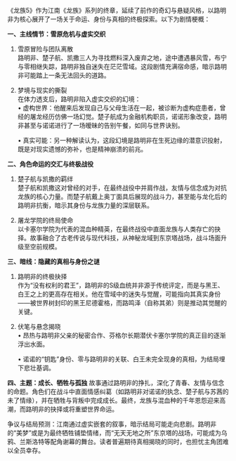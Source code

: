 《龙族5》作为江南《龙族》系列的终章，延续了前作的奇幻与悬疑风格，以路明非为核心展开了一场关于命运、身份与真相的终极探索。以下为剧情梗概：

**一、主线情节：雪原危机与虚实交织**
1. 雪原冒险与团队离散  
   路明非、楚子航、凯撒三人为寻找燃料深入废弃之地，途中遭遇暴风雪，布宁与零相继失踪，路明非独自迷失在茫茫雪域。这段剧情充满宿命感，暗示路明非可能踏上一条无法回头的道路。

2. 梦境与现实的撕裂  
   在体力透支后，路明非陷入虚实交织的幻境：  
   • 虚构世界：他醒来后发现自己与父母生活在一起，被诊断为虚构症患者，曾经的屠龙经历仿佛一场幻觉。楚子航成为金融机构职员，诺诺形象改变，路明非甚至与诺诺进行了一场暧昧的告别午餐，如同与世界诀别。  

   • 真实可能：另一种解读认为，这段幻境是路明非在生死边缘的潜意识投射，既是对现实遗憾的弥补，也是精神崩溃的前兆。


**二、角色命运的交汇与终极战役**
1. 楚子航与凯撒的羁绊  
   楚子航和凯撒这对曾经的对手，在最终战役中并肩作战，友情与信念成为对抗龙族的核心力量。而楚子航戴上奥丁面具后展现的战斗力，甚至能与龙化后的路明非抗衡，暗示其身份与龙族力量的深层联系。

2. 屠龙学院的终局使命  
   以卡塞尔学院为代表的混血种精英，在最终战役中直面龙族与人类存亡的抉择。故事融合了古老传说与现代科技，从神秘龙域到东京塔战场，战斗场面升级至空前规模。

**三、暗线：隐藏的真相与身份之谜**
1. 路明非的终极抉择  
   作为“没有权利的君王”，路明非的S级血统并非源于传统评定，而是与黑王、白王之上的更高存在相关。他在雪域中的迷失与觉醒，可能指向其真实身份——被世界树封印的黑王尼德霍格，而路鸣泽（自称其弟）则是推动其觉醒的关键。

2. 伏笔与悬念揭晓  
   • 昂热与路明非父亲的秘密合作、芬格尔长期潜伏卡塞尔学院的真正目的逐渐浮出水面。  

   • 诺诺的“钥匙”身份、零与路明非的关联、白王未完全现身的真相，为结局埋下悲壮基调。


**四、主题：成长、牺牲与孤独**
故事通过路明非的挣扎，深化了青春、友情与信念的命题。角色们在战斗中直面情感纠葛（如路明非对诺诺的执念、楚子航与苏茜的未了情缘），并在牺牲与背叛中完成成长。最终，龙族与混血种的千年恩怨迎来高潮，而路明非的抉择或将重塑世界命运。

争议与结局预测：江南通过虚实嵌套的叙事，暗示结局可能走向悲剧。路明非的“美梦”或是为最终牺牲铺垫情绪，而“无天无地之所”东京塔的战场，可能成为乌鸦、兰斯洛特等配角谢幕的舞台。读者普遍期待真相揭晓的同时，也担忧主角团难以全员幸存。